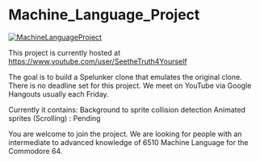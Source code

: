 # Machine_Language_Project

[![MachineLanguageProject](https://github.com/smorrow8859/Machine_Language_Project/SpelunkerWeek6.png)](#features)

This project is currently hosted at 
https://www.youtube.com/user/SeetheTruth4Yourself

The goal is to build a Spelunker clone that emulates the original clone. There is no deadline set for this project. We meet on YouTube via Google Hangouts usually each Friday.


Currently it contains:
Background to sprite collision detection
Animated sprites
(Scrolling) : Pending 

You are welcome to join the project. We are looking for people with an intermediate to advanced knowledge of 6510 Machine Language for the Commodore 64. 
